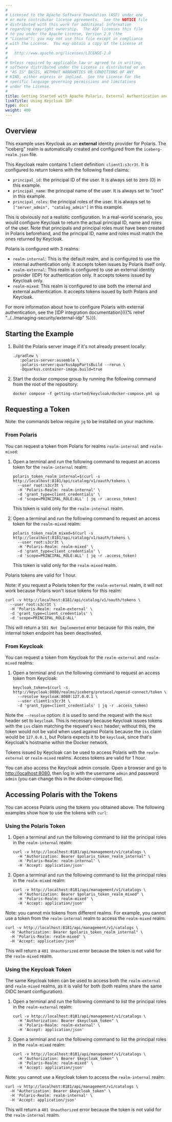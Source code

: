 ```yaml
---
#
# Licensed to the Apache Software Foundation (ASF) under one
# or more contributor license agreements.  See the NOTICE file
# distributed with this work for additional information
# regarding copyright ownership.  The ASF licenses this file
# to you under the Apache License, Version 2.0 (the
# "License"); you may not use this file except in compliance
# with the License.  You may obtain a copy of the License at
#
#   http://www.apache.org/licenses/LICENSE-2.0
#
# Unless required by applicable law or agreed to in writing,
# software distributed under the License is distributed on an
# "AS IS" BASIS, WITHOUT WARRANTIES OR CONDITIONS OF ANY
# KIND, either express or implied.  See the License for the
# specific language governing permissions and limitations
# under the License.
#
title: Getting Started with Apache Polaris, External Authentication and Keycloak
linkTitle: Using Keycloak IDP
type: docs
weight: 400
---
```


## Overview

This example uses Keycloak as an **external** identity provider for Polaris. The "iceberg" realm is automatically
created and configured from the `iceberg-realm.json` file.

This Keycloak realm contains 1 client definition: `client1:s3cr3t`. It is configured to return tokens with the following
fixed claims:

- `principal_id`: the principal ID of the user. It is always set to zero (0) in this example.
- `principal_name`: the principal name of the user. It is always set to "root" in this example.
- `principal_roles`: the principal roles of the user. It is always set to `["server_admin", "catalog_admin"]` in this
  example.

This is obviously not a realistic configuration. In a real-world scenario, you would configure Keycloak to return the
actual principal ID, name and roles of the user. Note that principals and principal roles must have been created in
Polaris beforehand, and the principal ID, name and roles must match the ones returned by Keycloak.

Polaris is configured with 3 realms:

- `realm-internal`: This is the default realm, and is configured to use the internal authentication only. It accepts
  token issues by Polaris itself only.
- `realm-external`: This realm is configured to use an external identity provider (IDP) for authentication only. It
  accepts tokens issued by Keycloak only.
- `realm-mixed`: This realm is configured to use both the internal and external authentication. It accepts tokens
  issued by both Polaris and Keycloak.

For more information about how to configure Polaris with external authentication, see the
[IDP integration documentation]({{% relref "../../managing-security/external-idp" %}}).

## Starting the Example

1. Build the Polaris server image if it's not already present locally:

    ```shell
    ./gradlew \
       :polaris-server:assemble \
       :polaris-server:quarkusAppPartsBuild --rerun \
       -Dquarkus.container-image.build=true
    ```

2. Start the docker compose group by running the following command from the root of the repository:

    ```shell
    docker compose -f getting-started/keycloak/docker-compose.yml up
    ```

## Requesting a Token

Note: the commands below require `jq` to be installed on your machine.

### From Polaris

You can request a token from Polaris for realms `realm-internal` and `realm-mixed`:

1. Open a terminal and run the following command to request an access token for the `realm-internal` realm:

    ```shell
    polaris_token_realm_internal=$(curl -s http://localhost:8181/api/catalog/v1/oauth/tokens \
      --user root:s3cr3t \
      -H 'Polaris-Realm: realm-internal' \
      -d 'grant_type=client_credentials' \
      -d 'scope=PRINCIPAL_ROLE:ALL' | jq -r .access_token)
    ```

   This token is valid only for the `realm-internal` realm.

2. Open a terminal and run the following command to request an access token for the `realm-mixed` realm:

    ```shell
    polaris_token_realm_mixed=$(curl -s http://localhost:8181/api/catalog/v1/oauth/tokens \
      --user root:s3cr3t \
      -H 'Polaris-Realm: realm-mixed' \
      -d 'grant_type=client_credentials' \
      -d 'scope=PRINCIPAL_ROLE:ALL' | jq -r .access_token)
    ```

   This token is valid only for the `realm-mixed` realm.

Polaris tokens are valid for 1 hour.

Note: if you request a Polaris token for the `realm-external` realm, it will not work because Polaris won't issue tokens
for this realm:

```shell
curl -v http://localhost:8181/api/catalog/v1/oauth/tokens \
  --user root:s3cr3t \
  -H 'Polaris-Realm: realm-external' \
  -d 'grant_type=client_credentials' \
  -d 'scope=PRINCIPAL_ROLE:ALL'
```

This will return a `501 Not Implemented` error because for this realm, the internal token endpoint has been deactivated.

### From Keycloak

You can request a token from Keycloak for the `realm-external` and `realm-mixed` realms:

1. Open a terminal and run the following command to request an access token from Keycloak:

    ```shell
    keycloak_token=$(curl -s http://keycloak:8080/realms/iceberg/protocol/openid-connect/token \
      --resolve keycloak:8080:127.0.0.1 \
      --user client1:s3cr3t \
      -d 'grant_type=client_credentials' | jq -r .access_token)
    ```

Note the `--resolve` option: it is used to send the request with the `Host` header set to `keycloak`. This is necessary
because Keycloak issues tokens with the `iss` claim matching the request's `Host` header; without this, the token would
not be valid when used against Polaris because the `iss` claim would be `127.0.0.1`, but Polaris expects it to be
`keycloak`, since that's Keycloak's hostname within the Docker network.

Tokens issued by Keycloak can be used to access Polaris with the `realm-external` or `realm-mixed` realms. Access tokens
are valid for 1 hour.

You can also access the Keycloak admin console. Open a browser and go to [http://localhost:8080](http://localhost:8080),
then log in with the username `admin` and password `admin` (you can change this in the docker-compose file).

## Accessing Polaris with the Tokens

You can access Polaris using the tokens you obtained above. The following examples show how to use the tokens with
`curl`:

### Using the Polaris Token

1. Open a terminal and run the following command to list the principal roles in the `realm-internal` realm:

    ```shell
    curl -v http://localhost:8181/api/management/v1/catalogs \
      -H "Authorization: Bearer $polaris_token_realm_internal" \
      -H 'Polaris-Realm: realm-internal' \
      -H 'Accept: application/json'
    ```

2. Open a terminal and run the following command to list the principal roles in the `realm-mixed` realm:

    ```shell
    curl -v http://localhost:8181/api/management/v1/catalogs \
      -H "Authorization: Bearer $polaris_token_realm_mixed" \
      -H 'Polaris-Realm: realm-mixed' \
      -H 'Accept: application/json'
    ```

Note: you cannot mix tokens from different realms. For example, you cannot use a token from the `realm-internal` realm to access
the `realm-mixed` realm:

```shell
curl -v http://localhost:8181/api/management/v1/catalogs \
  -H "Authorization: Bearer $polaris_token_realm_internal" \
  -H 'Polaris-Realm: realm-mixed' \
  -H 'Accept: application/json'
```

This will return a `401 Unauthorized` error because the token is not valid for the `realm-mixed` realm.

### Using the Keycloak Token

The same Keycloak token can be used to access both the `realm-external` and `realm-mixed` realms, as it is valid for
both (both realms share the same OIDC tenant configuration).

1. Open a terminal and run the following command to list the principal roles in the `realm-external` realm:

    ```shell
    curl -v http://localhost:8181/api/management/v1/catalogs \
      -H "Authorization: Bearer $keycloak_token" \
      -H 'Polaris-Realm: realm-external' \
      -H 'Accept: application/json'
    ```

2. Open a terminal and run the following command to list the principal roles in the `realm-mixed` realm:

    ```shell
    curl -v http://localhost:8181/api/management/v1/catalogs \
      -H "Authorization: Bearer $keycloak_token" \
      -H 'Polaris-Realm: realm-mixed' \
      -H 'Accept: application/json'
    ```

Note: you cannot use a Keycloak token to access the `realm-internal` realm:

```shell
curl -v http://localhost:8181/api/management/v1/catalogs \
  -H "Authorization: Bearer $keycloak_token" \
  -H 'Polaris-Realm: realm-internal' \
  -H 'Accept: application/json'
```

This will return a `401 Unauthorized` error because the token is not valid for the `realm-internal` realm.